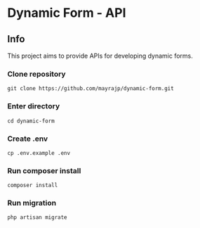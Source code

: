 # Dynamic Form - API

## Info

This project aims to provide APIs for developing dynamic forms.

### Clone repository

`git clone https://github.com/mayrajp/dynamic-form.git`

### Enter directory

`cd dynamic-form`

### Create .env 

`cp .env.example .env`

### Run composer install

`composer install`

### Run migration

`php artisan migrate`



